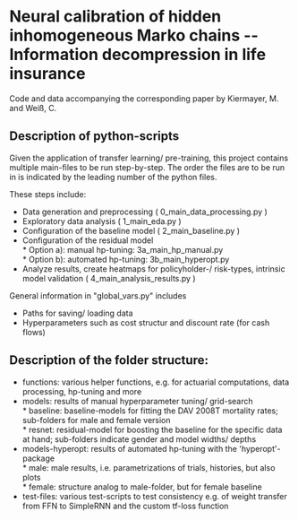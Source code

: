# Neural calibration of hidden inhomogeneous Marko chains -- Information decompression in life insurance
Code and data accompanying the corresponding paper by Kiermayer, M. and Weiß, C.


## Description of python-scripts
Given the application of transfer learning/ pre-training, this project contains multiple main-files to be run step-by-step. The order the files are to be run in is indicated by the leading number of the python files. 

These steps include:
  - Data generation and preprocessing ( 0_main_data_processing.py )
  - Exploratory data analysis ( 1_main_eda.py )
  - Configuration of the baseline model ( 2_main_baseline.py )
  - Configuration of the residual model <br/>
        * Option a): manual hp-tuning: 3a_main_hp_manual.py<br/>
        * Option b): automated hp-tuning: 3b_main_hyperopt.py<br/>
  - Analyze results, create heatmaps for policyholder-/ risk-types, intrinsic model validation ( 4_main_analysis_results.py )
  
General information in "global_vars.py" includes
  - Paths for saving/ loading data
  - Hyperparameters such as cost structur and discount rate  (for cash flows)
  

## Description of the folder structure:
  
  - functions: various helper functions, e.g. for actuarial computations, data processing, hp-tuning and more
  - models: results of manual hyperparameter tuning/ grid-search <br/>
        * baseline: baseline-models for fitting the DAV 2008T mortality rates; sub-folders for male and female version <br/>
        * resnet: residual-model for boosting the baseline for the specific data at hand; sub-folders indicate gender and model widths/ depths
  - models-hyperopt: results of automated hp-tuning with the 'hyperopt'-package <br/>
        * male: male results, i.e. parametrizations of trials, histories, but also plots <br/>
        * female: structure analog to male-folder, but for female baseline
   - test-files: various test-scripts to test consistency e.g. of weight transfer from FFN to SimpleRNN and the custom tf-loss function
